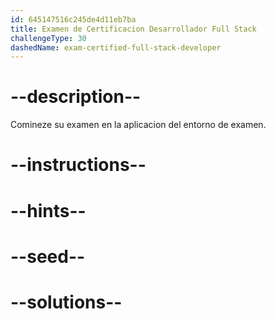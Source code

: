 ```yaml
---
id: 645147516c245de4d11eb7ba
title: Examen de Certificacion Desarrollador Full Stack
challengeType: 30
dashedName: exam-certified-full-stack-developer
---
```


# --description--

Comineze su examen en la aplicacion del entorno de examen.

# --instructions--

# --hints--

# --seed--

# --solutions--
